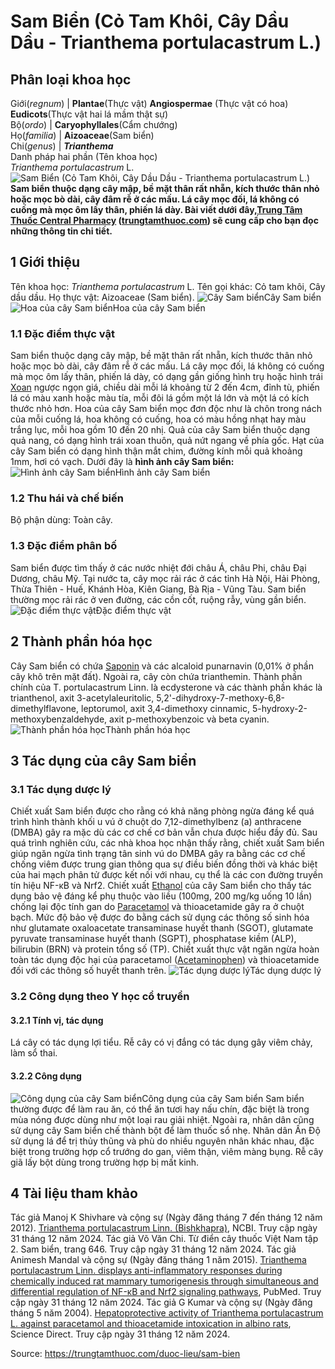 # Sam Biển (Cỏ Tam Khôi, Cây Dầu Dầu - Trianthema portulacastrum L.)

Phân loại khoa học  
---  
Giới(_regnum_) |  **Plantae**(Thực vật) **Angiospermae** (Thực vật có hoa) **Eudicots**(Thực vật hai lá mầm thật sự)  
Bộ(_ordo_) | **Caryophyllales**(Cẩm chướng)  
Họ(_familia_) | **Aizoaceae**(Sam biển)  
Chi(_genus_) | **_Trianthema_**  
Danh pháp hai phần (Tên khoa học)  
_Trianthema portulacastrum_ L.  
![Sam Biển \(Cỏ Tam Khôi, Cây Dầu Dầu - Trianthema portulacastrum L.\)](https://trungtamthuoc.com/images/others/sam-bien-8845.jpg)
**Sam biển thuộc dạng cây mập, bề mặt thân rất nhẵn, kích thước thân nhỏ hoặc mọc bò dài, cây đâm rễ ở các mấu. Lá cây mọc đối, lá không có cuống mà mọc ôm lấy thân, phiến lá dày. Bài viết dưới đây,[Trung Tâm Thuốc Central Pharmacy](https://trungtamthuoc.com/ "Trung Tâm Thuốc Central Pharmacy") ([trungtamthuoc.com](https://trungtamthuoc.com/ "trungtamthuoc.com")) sẽ cung cấp cho bạn đọc những thông tin chi tiết.**
##  1 Giới thiệu
Tên khoa học: _Trianthema portulacastrum_ L.
Tên gọi khác: Cỏ tam khôi, Cây dầu dầu.
Họ thực vật: Aizoaceae (Sam biển).
![Cây Sam biển](https://trungtamthuoc.com/images/item/sam-bien-6.jpg)Cây Sam biển![Hoa của cây Sam biển](https://trungtamthuoc.com/images/item/sam-bien-0.jpg)Hoa của cây Sam biển
### 1.1 Đặc điểm thực vật
Sam biển thuộc dạng cây mập, bề mặt thân rất nhẵn, kích thước thân nhỏ hoặc mọc bò dài, cây đâm rễ ở các mấu.
Lá cây mọc đối, lá không có cuống mà mọc ôm lấy thân, phiến lá dày, có dạng gần giống hình trụ hoặc hình trái [Xoan](https://trungtamthuoc.com/duoc-lieu/cay-xoan "Xoan") ngược ngọn giá, chiều dài mỗi lá khoảng từ 2 đến 4cm, đỉnh tù, phiến lá có màu xanh hoặc màu tía, mỗi đôi lá gồm một lá lớn và một lá có kích thước nhỏ hơn.
Hoa của cây Sam biển mọc đơn độc như là chôn trong nách của mỗi cuống lá, hoa không có cuống, hoa có màu hồng nhạt hay màu trắng lục, mỗi hoa gồm 10 đến 20 nhị.
Quả của cây Sam biển thuộc dạng quả nang, có dạng hình trái xoan thuôn, quả nứt ngang về phía gốc.
Hạt của cây Sam biển có dạng hình thận mắt chim, đường kính mỗi quả khoảng 1mm, hơi có vạch.
Dưới đây là **hình ảnh cây Sam biển:**
![Hình ảnh cây Sam biển](https://trungtamthuoc.com/images/item/sam-bien-1.jpg)Hình ảnh cây Sam biển
### 1.2 Thu hái và chế biến
Bộ phận dùng: Toàn cây.
### 1.3 Đặc điểm phân bố
Sam biển được tìm thấy ở các nước nhiệt đới châu Á, châu Phi, châu Đại Dương, châu Mỹ. Tại nước ta, cây mọc rải rác ở các tỉnh Hà Nội, Hải Phòng, Thừa Thiên - Huế, Khánh Hòa, Kiên Giang, Bà Rịa - Vũng Tàu.
Sam biển thường mọc rải rác ở ven đường, các cồn cốt, ruộng rẫy, vùng gần biển.
![Đặc điểm thực vật](https://trungtamthuoc.com/images/item/sam-bien-2.jpg)Đặc điểm thực vật
##  2 Thành phần hóa học
Cây Sam biển có chứa [Saponin](https://trungtamthuoc.com/hoat-chat/saponin "Saponin") và các alcaloid punarnavin (0,01% ở phần cây khô trên mặt đất). Ngoài ra, cây còn chứa trianthemin.
Thành phần chính của T. portulacastrum Linn. là ecdysterone và các thành phần khác là trianthenol, axit 3-acetylaleuritolic, 5,2'-dihydroxy-7-methoxy-6,8-dimethylflavone, leptorumol, axit 3,4-dimethoxy cinnamic, 5-hydroxy-2-methoxybenzaldehyde, axit p-methoxybenzoic và beta cyanin.
![Thành phần hóa học](https://trungtamthuoc.com/images/item/sam-bien-3.jpg)Thành phần hóa học
##  3 Tác dụng của cây Sam biển
### 3.1 Tác dụng dược lý
Chiết xuất Sam biển được cho rằng có khả năng phòng ngừa đáng kể quá trình hình thành khối u vú ở chuột do 7,12-dimethylbenz (a) anthracene (DMBA) gây ra mặc dù các cơ chế cơ bản vẫn chưa được hiểu đầy đủ. Sau quá trình nghiên cứu, các nhà khoa học nhận thấy rằng, chiết xuất Sam biển giúp ngăn ngừa tình trạng tân sinh vú do DMBA gây ra bằng các cơ chế chống viêm được trung gian thông qua sự điều biến đồng thời và khác biệt của hai mạch phân tử được kết nối với nhau, cụ thể là các con đường truyền tín hiệu NF-κB và Nrf2.
Chiết xuất [Ethanol](https://trungtamthuoc.com/hoat-chat/ethanol "Ethanol") của cây Sam biển cho thấy tác dụng bảo vệ đáng kể phụ thuộc vào liều (100mg, 200 mg/kg uống 10 lần) chống lại độc tính gan do [Paracetamol](https://trungtamthuoc.com/hoat-chat/paracetamol "Paracetamol") và thioacetamide gây ra ở chuột bạch. Mức độ bảo vệ được đo bằng cách sử dụng các thông số sinh hóa như glutamate oxaloacetate transaminase huyết thanh (SGOT), glutamate pyruvate transaminase huyết thanh (SGPT), phosphatase kiềm (ALP), bilirubin (BRN) và protein tổng số (TP). Chiết xuất thực vật ngăn ngừa hoàn toàn tác dụng độc hại của paracetamol ([Acetaminophen](https://trungtamthuoc.com/hoat-chat/paracetamol "Acetaminophen")) và thioacetamide đối với các thông số huyết thanh trên.
![Tác dụng dược lý](https://trungtamthuoc.com/images/item/sam-bien-4.jpg)Tác dụng dược lý
### 3.2 Công dụng theo Y học cổ truyền
#### 3.2.1 Tính vị, tác dụng
Lá cây có tác dụng lợi tiểu.
Rễ cây có vị đắng có tác dụng gây viêm chảy, làm sổ thai.
#### 3.2.2 Công dụng
![Công dụng của cây Sam biển](https://trungtamthuoc.com/images/item/sam-bien-5.jpg)Công dụng của cây Sam biển
Sam biển thường được để làm rau ăn, có thể ăn tươi hay nấu chín, đặc biệt là trong mùa nóng được dùng như một loại rau giải nhiệt.
Ngoài ra, nhân dân cũng sử dụng cây Sam biển chế thành bột để làm thuốc sổ nhẹ.
Nhân dân Ấn Độ sử dụng lá để trị thủy thũng và phù do nhiều nguyên nhân khác nhau, đặc biệt trong trường hợp cổ trướng do gan, viêm thận, viêm màng bụng. Rễ cây giã lấy bột dùng trong trường hợp bị mất kinh.
##  4 Tài liệu tham khảo
Tác giả Manoj K Shivhare và cộng sự (Ngày đăng tháng 7 đến tháng 12 năm 2012). [Trianthema portulacastrum Linn. (Bishkhapra)](https://pmc.ncbi.nlm.nih.gov/articles/PMC3459455/), NCBI. Truy cập ngày 31 tháng 12 năm 2024.
Tác giả Võ Văn Chi. Từ điển cây thuốc Việt Nam tập 2. Sam biển, trang 646. Truy cập ngày 31 tháng 12 năm 2024.
Tác giả Animesh Mandal và cộng sự (Ngày đăng tháng 1 năm 2015). [Trianthema portulacastrum Linn. displays anti-inflammatory responses during chemically induced rat mammary tumorigenesis through simultaneous and differential regulation of NF-κB and Nrf2 signaling pathways](https://pubmed.ncbi.nlm.nih.gov/25622256/), PubMed. Truy cập ngày 31 tháng 12 năm 2024.
Tác giả G Kumar và cộng sự (Ngày đăng tháng 5 năm 2004). [Hepatoprotective activity of Trianthema portulacastrum L. against paracetamol and thioacetamide intoxication in albino rats](https://www.sciencedirect.com/science/article/abs/pii/S0378874103004501), Science Direct. Truy cập ngày 31 tháng 12 năm 2024.


Source: https://trungtamthuoc.com/duoc-lieu/sam-bien